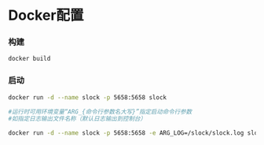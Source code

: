 # Docker配置

### 构建

```bash
docker build
```

### 启动

```bash
docker run -d --name slock -p 5658:5658 slock

#运行时可用环境变量“ARG_{命令行参数名大写}”指定启动命令行参数
#如指定日志输出文件名称（默认日志输出到控制台）

docker run -d --name slock -p 5658:5658 -e ARG_LOG=/slock/slock.log slock
```